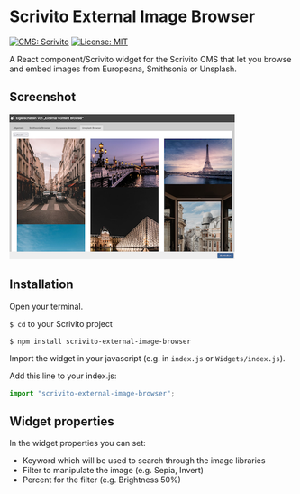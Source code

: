 # Scrivito External Image Browser
[![CMS: Scrivito](https://img.shields.io/badge/CMS-Scrivito-brightgreen.svg)](https://scrivito.com) [![License: MIT](https://img.shields.io/badge/License-MIT-blue.svg)](https://opensource.org/licenses/MIT)

A React component/Scrivito widget for the Scrivito CMS that let you browse and embed images from Europeana, Smithsonia or Unsplash.

## Screenshot

![Screenshot](https://raw.githubusercontent.com/mdwp/scrivito-external-image-browser/main/external-image-browser.png)

## Installation

Open your terminal.

`$ cd` to your Scrivito project

```shell
$ npm install scrivito-external-image-browser
```

Import the widget in your javascript (e.g. in `index.js` or `Widgets/index.js`).

Add this line to your index.js:

```js
import "scrivito-external-image-browser";
```

## Widget properties

In the widget properties you can set:

- Keyword which will be used to search through the image libraries
- Filter to manipulate the image (e.g. Sepia, Invert)
- Percent for the filter (e.g. Brightness 50%)
